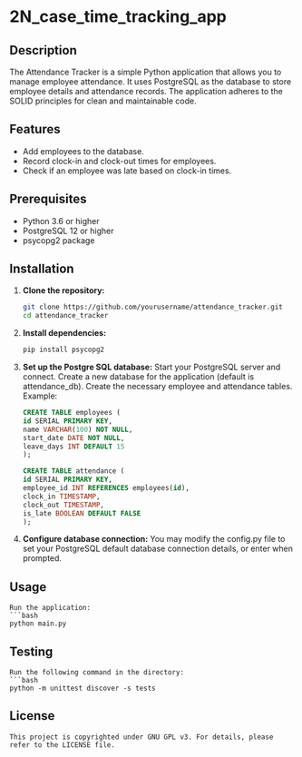 # 2N_case_time_tracking_app

## Description

The Attendance Tracker is a simple Python application that allows you to manage employee attendance. It uses PostgreSQL as the database to store employee details and attendance records. The application adheres to the SOLID principles for clean and maintainable code.

## Features

- Add employees to the database.
- Record clock-in and clock-out times for employees.
- Check if an employee was late based on clock-in times.

## Prerequisites

- Python 3.6 or higher
- PostgreSQL 12 or higher
- psycopg2 package

## Installation

1. **Clone the repository:**

   ```bash
   git clone https://github.com/yourusername/attendance_tracker.git
   cd attendance_tracker

2. **Install dependencies:**
    ```bash
    pip install psycopg2

3. **Set up the Postgre SQL database:**
    Start your PostgreSQL server and connect. Create a new database for the application (default is attendance_db). Create the necessary employee and attendance tables. Example:

    ```sql
    CREATE TABLE employees (
    id SERIAL PRIMARY KEY,
    name VARCHAR(100) NOT NULL,
    start_date DATE NOT NULL,
    leave_days INT DEFAULT 15
    );

    CREATE TABLE attendance (
    id SERIAL PRIMARY KEY,
    employee_id INT REFERENCES employees(id),
    clock_in TIMESTAMP,
    clock_out TIMESTAMP,
    is_late BOOLEAN DEFAULT FALSE
    );

4. **Configure database connection:**
    You may modify the config.py file to set your PostgreSQL default database connection details, or enter when prompted.

## Usage
    Run the application:
    ```bash
    python main.py

## Testing
    Run the following command in the directory:
    ```bash
    python -m unittest discover -s tests

## License
    This project is copyrighted under GNU GPL v3. For details, please refer to the LICENSE file.
